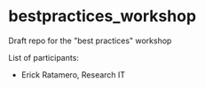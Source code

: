 # bestpractices_workshop
 Draft repo for the "best practices" workshop

List of participants:
- Erick Ratamero, Research IT